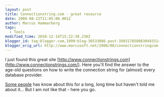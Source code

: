 ```yaml
---
layout: post
title: Connectionstring.com - great resource
date: 2008-08-22T11:05:00.001Z
author: Marcus Hammarberg
tags:
  - Tools
modified_time: 2010-12-14T15:22:38.236Z
blogger_id: tag:blogger.com,1999:blog-36533086.post-3503178580830493314
blogger_orig_url: http://www.marcusoft.net/2008/08/connectionstringcom-great-resource.html
---
```



I just found this great site
[http://www.connectionstrings.com](http://www.connectionstrings.com/).
Here you'll find the answer to the age-old questions
on how to write the connection string for (almost)
every database provider.

[Some people](http://www.blogger.com/profile/06485708514192583267) has
know about this for a long, long time but haven't told me about it...
But I am not like that - here you go.
